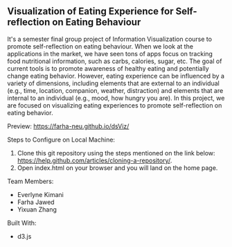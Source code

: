 ## Visualization of Eating Experience for Self-reflection on Eating Behaviour
It's a semester final group project of Information Visualization course to promote self-reflection on eating behaviour. When we look at the applications in the market, we have seen tons of apps focus on tracking food nutritional information, such as carbs, calories, sugar, etc. The goal of current tools is to promote awareness of healthy eating and potentially change eating behavior. However, eating experience can be influenced by a variety of dimensions, including elements that are external to an individual (e.g., time, location, companion, weather, distraction) and elements that are internal to an individual (e.g., mood, how hungry you are). In this project, we are focused on visualizing eating experiences to promote self-reflection on eating behavior. 

Preview: 
  https://farha-neu.github.io/dsViz/
  
Steps to Configure on Local Machine:
 1. Clone this git repository using the steps mentioned on the link below: https://help.github.com/articles/cloning-a-repository/.
 2. Open index.html on your browser and you will land on the home page.

Team Members:
 * Everlyne Kimani
 * Farha Jawed
 * Yixuan Zhang

Built With:
 * d3.js
